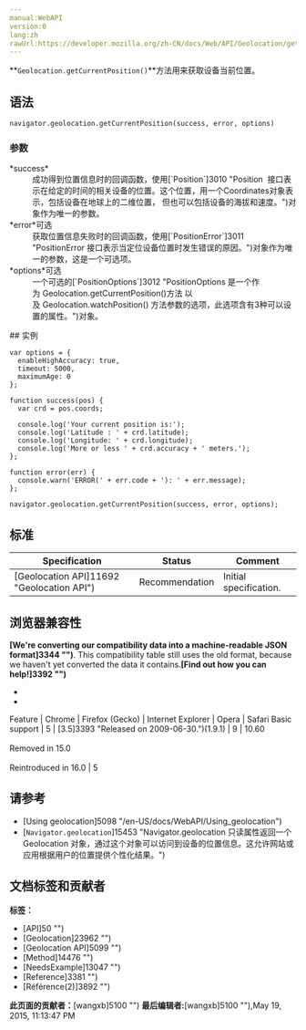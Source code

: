 ```yaml
---
manual:WebAPI
version:0
lang:zh
rawUrl:https://developer.mozilla.org/zh-CN/docs/Web/API/Geolocation/getCurrentPosition
---
```






**`Geolocation.getCurrentPosition()`**方法用来获取设备当前位置。


## 语法<a name="语法"></a>

```
navigator.geolocation.getCurrentPosition(success, error, options)
```

### 参数<a name="参数"></a>
<dl><dt id=''>*success*</dt><dd>成功得到位置信息时的回调函数，使用[`Position`]3010 "Position  接口表示在给定的时间的相关设备的位置。这个位置，用一个Coordinates对象表示，包括设备在地球上的二维位置， 但也可以包括设备的海拔和速度。")对象作为唯一的参数。</dd><dt id=''>*error*可选</dt><dd>获取位置信息失败时的回调函数，使用[`PositionError`]3011 "PositionError 接口表示当定位设备位置时发生错误的原因。")对象作为唯一的参数，这是一个可选项。</dd><dt id=''>*options*可选</dt><dd>一个可选的[`PositionOptions`]3012 "PositionOptions 是一个作为 Geolocation.getCurrentPosition()方法 以及 Geolocation.watchPosition() 方法参数的选项，此选项含有3种可以设置的属性。")对象。</dd></dl>
## 实例<a name="实例"></a>

```
var options = {
  enableHighAccuracy: true,
  timeout: 5000,
  maximumAge: 0
};

function success(pos) {
  var crd = pos.coords;

  console.log('Your current position is:');
  console.log('Latitude : ' + crd.latitude);
  console.log('Longitude: ' + crd.longitude);
  console.log('More or less ' + crd.accuracy + ' meters.');
};

function error(err) {
  console.warn('ERROR(' + err.code + '): ' + err.message);
};

navigator.geolocation.getCurrentPosition(success, error, options);
```

## 标准<a name="标准"></a>

Specification | Status | Comment 
 ---  |  ---  |  ---  | 
[Geolocation API]11692 "Geolocation API") | Recommendation | Initial specification. 


## 浏览器兼容性<a name="浏览器兼容性"></a>


**[We&#39;re converting our compatibility data into a machine-readable JSON format]3344 "")**. This compatibility table still uses the old format, because we haven&#39;t yet converted the data it contains.**[Find out how you can help!]3392 "")**


* 
* 

Feature | Chrome | Firefox (Gecko) | Internet Explorer | Opera | Safari 
Basic support | 5 | [3.5]3393 "Released on 2009-06-30.")(1.9.1) | 9 | 10.60<br></br>Removed in 15.0<br></br>Reintroduced in 16.0 | 5 




## 请参考<a name="请参考"></a>

* [Using geolocation]5098 "/en-US/docs/WebAPI/Using_geolocation")
* [`Navigator.geolocation`]15453 "Navigator.geolocation 只读属性返回一个 Geolocation 对象，通过这个对象可以访问到设备的位置信息。这允许网站或应用根据用户的位置提供个性化结果。")



## 文档标签和贡献者
**标签：**
* [API]50 "")
* [Geolocation]23962 "")
* [Geolocation API]5099 "")
* [Method]14476 "")
* [NeedsExample]13047 "")
* [Reference]3381 "")
* [Référence(2)]3892 "")

**此页面的贡献者：**[wangxb]5100 "")
**最后编辑者:**[wangxb]5100 ""),<time>May 19, 2015, 11:13:47 PM</time>


